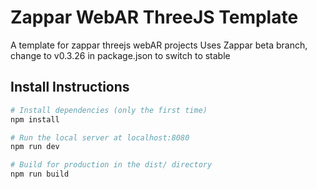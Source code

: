 # Zappar WebAR ThreeJS Template

A template for zappar threejs webAR projects
Uses Zappar beta branch, change to v0.3.26 in package.json to switch to stable

## Install Instructions

``` bash
# Install dependencies (only the first time)
npm install

# Run the local server at localhost:8080
npm run dev

# Build for production in the dist/ directory
npm run build
```
